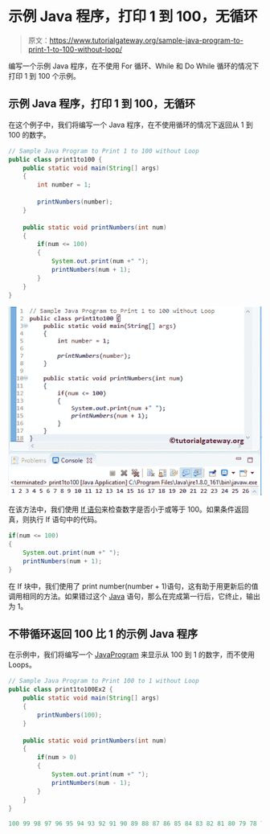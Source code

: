 # 示例 Java 程序，打印 1 到 100，无循环

> 原文：<https://www.tutorialgateway.org/sample-java-program-to-print-1-to-100-without-loop/>

编写一个示例 Java 程序，在不使用 For 循环、While 和 Do While 循环的情况下打印 1 到 100 个示例。

## 示例 Java 程序，打印 1 到 100，无循环

在这个例子中，我们将编写一个 Java 程序，在不使用循环的情况下返回从 1 到 100 的数字。

```java
// Sample Java Program to Print 1 to 100 without Loop 
public class print1to100 {
	public static void main(String[] args) 
	{
		int number = 1;

		printNumbers(number);	
	}

	public static void printNumbers(int num)
	{
		if(num <= 100)
		{
			System.out.print(num +" "); 
			printNumbers(num + 1);
		}	
	}
}
```

![Sample Java Program to Print 1 to 100 without Loop 1](img/769e3fab24aeb183aa21a384f64a4bf0.png)

在该方法中，我们使用 [If 语句](https://www.tutorialgateway.org/java-if-statement/)来检查数字是否小于或等于 100。如果条件返回真，则执行 If 语句中的代码。

```java
if(num <= 100)
{
	System.out.print(num +" "); 
	printNumbers(num + 1);
}
```

在 If 块中，我们使用了 print number(number + 1)语句，这有助于用更新后的值调用相同的方法。如果错过这个 [Java](https://www.tutorialgateway.org/java-tutorial/) 语句，那么在完成第一行后，它终止，输出为 1。

## 不带循环返回 100 比 1 的示例 Java 程序

在示例中，我们将编写一个 [JavaProgram](https://www.tutorialgateway.org/learn-java-programs/) 来显示从 100 到 1 的数字，而不使用 Loops。

```java
// Sample Java Program to Print 100 to 1 without Loop 
public class print1to100Ex2 {
	public static void main(String[] args) 
	{	
		printNumbers(100);	
	}

	public static void printNumbers(int num)
	{
		if(num > 0)
		{
			System.out.print(num +" "); 
			printNumbers(num - 1);
		}	
	}
}
```

```java
100 99 98 97 96 95 94 93 92 91 90 89 88 87 86 85 84 83 82 81 80 79 78 77 76 75 74 73 72 71 70 69 68 67 66 65 64 63 62 61 60 59 58 57 56 55 54 53 52 51 50 49 48 47 46 45 44 43 42 41 40 39 38 37 36 35 34 33 32 31 30 29 28 27 26 25 24 23 22 21 20 19 18 17 16 15 14 13 12 11 10 9 8 7 6 5 4 3 2 1 
```
